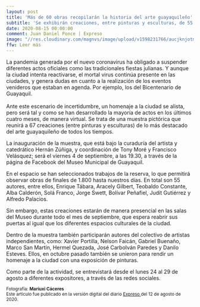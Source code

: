 ```yaml
---
layout: post
title: 'Más de 60 obras recopilarán la historia del arte guayaquileño'
subtitle: 'Se exhibirán creaciones, entre pinturas y esculturas, de 55 autores. Han sido realizadas desde finales de 1.800 hasta nuestros días.'
date: 2020-08-15 00:00:00
comment: Juan Daniel Ponce | Expreso
image: "//res.cloudinary.com/magnvs/image/upload/v1598231766/aucjknjotmf8dj7qr0sp.jpg"
ffw: Leer más
---
```


La pandemia generada por el nuevo coronavirus ha obligado a suspender diferentes actos oficiales como las tradicionales fiestas julianas. Y aunque la ciudad intenta reactivarse, el mortal virus continúa presente en las ciudades, y genera dudas en cuanto a la realización de los eventos venideros que estaban en agenda. Por ejemplo, los del Bicentenario de Guayaquil.<br/><br/>Ante este escenario de incertidumbre, un homenaje a la ciudad se alista, pero será tal y como se han desarrollado la mayoría de actos en los últimos cuatro meses, de manera virtual. Se trata de una muestra pictórica que reunirá a 67 creaciones (entre pinturas y esculturas) de lo más destacado del arte guayaquileño de todos los tiempos.

La inauguración de la muestra, que está bajo la curaduría del artista y catedrático Hernán Zúñiga, y coordinación de Tony Moré y Francisco Velásquez; será el viernes 4 de septiembre, a las 19.30, a través de la página de Facebook del Museo Municipal de Guayaquil.

En el espacio se han seleccionados trabajos de la reserva, lo que permitirá observar obras de finales de 1.800 hasta nuestros días. En total son 55 autores, entre ellos, Enrique Tábara, Aracely Gilbert, Teobaldo Constante, Alba Calderón, Solá Franco, Jorge Swett, Bolívar Peñafiel, Judit Gutiérrez y Alfredo Palacios.

Sin embargo, estas creaciones estarán de manera presencial en las salas del Museo durante todo el mes de septiembre, que espera reabrir sus puertas al igual que los diferentes espacios culturales de la ciudad.

Dentro de la muestra también participarán autores del colectivo de artistas independientes, como: Xavier Portilla, Nelson Faicán, Gabriel Buenaño, Marco San Martín, Hermel Quezada, José CarboIván Paredes y Danilo Esteves. Ellos, en octubre pasado también se unieron para rendir un homenaje a la ciudad con una exposición de pinturas.

Como parte de la actividad, se entrevistará desde el lunes 24 al 29 de agosto a diferentes expositores, a través de las redes sociales.

<small>Fotografía: <b>Mariuxi Cáceres</b><br />Este artículo fue publicado en la versión digital del diario [Expreso ](//www.expreso.ec/guayaquil/60-obras-recopilaran-historia-arte-eno-87832.html) del 12 de agosto de 2020.</small>
